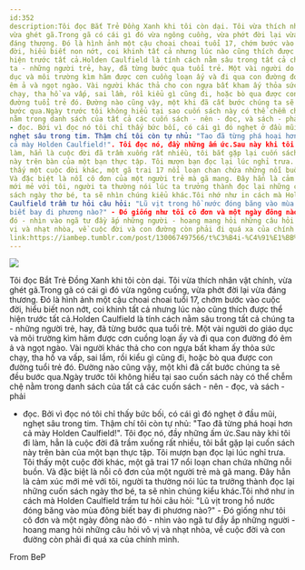```yaml
---
id:352
description:Tôi đọc Bắt Trẻ Đồng Xanh khi tôi còn dại. Tôi vừa thích nhân vật chính,
vừa ghét gã.Trong gã có cái gì đó vừa ngông cuồng, vừa phớt đời lại vừa
đáng thương. Đó là hình ảnh một cậu choai choai tuổi 17, chớm bước vào cuộc
đời, hiểu biết non nớt, coi khinh tất cả nhưng lúc nào cũng thích được thể
hiện trước tất cả.Holden Caulfield là tính cách nằm sâu trong tất cả chúng
ta - những người trẻ, hay, đã từng bước qua tuổi trẻ. Một vài người do giáo
dục và môi trường kìm hãm được cơn cuồng loạn ấy và đi qua con đường đó
êm ả và ngọt ngào. Vài người khác thả cho con ngựa bất kham ấy thỏa sức
chạy, tha hồ va vấp, sai lầm, rồi kiểu gì cũng đi, hoặc bò qua được con
đường tuổi trẻ đó. Đường nào cũng vậy, một khi đã cất bước chúng ta sẽ đều
bước qua.Ngày trước tôi không hiểu tại sao cuốn sách này có thể chễm chệ
nằm trong danh sách của tất cả các cuốn sách - nên - đọc, và sách - phải
- đọc. Bởi vì đọc nó tôi chỉ thấy bức bối, có cái gì đó nghẹt ở đầu mũi,
nghẹt sâu trong tim. Thậm chí tôi còn tự nhủ: "Tao đã từng phá hoại hơn
cả mày Holden Caulfield!". Tôi đọc nó, đầy những ấm ức.Sau này khi tôi đi
làm, hẳn là cuộc đời đã trầm xuống rất nhiều, tôi bắt gặp lại cuốn sách
này trên bàn của một bạn thực tập. Tôi mượn bạn đọc lại lúc nghỉ trưa. Tôi
thấy một cuộc đời khác, một gã trai 17 nổi loạn chan chứa những nỗi buồn.
Và đặc biệt là nỗi cô đơn của một người trẻ mà gã mang. Đây hẳn là cảm xúc
mới mẻ với tôi, người ta thường nói lúc ta trưởng thành đọc lại những cuốn
sách ngày thơ bé, ta sẽ nhìn chúng kiểu khác.Tôi nhớ như in cách mà Holden
Caulfield trầm tư hỏi câu hỏi: "Lũ vịt trong hồ nước đóng băng vào mùa đông
biết bay đi phương nào?" - Đó giống như tôi cô đơn và một ngày đông nào
đó - nhìn vào ngã tư đầy ắp những người - hoang mang hỏi những câu hỏi vô
vị và nhạt nhòa, về cuộc đời và con đường còn phải đi quá xa của chính mình.
link:https://iambep.tumblr.com/post/130067497566/t%C3%B4i-%C4%91%E1%BB%8Dc-b%E1%BA%AFt-tr%E1%BA%BB-%C4%91%E1%BB%93ng-xanh-khi-t%C3%B4i-c%C3%B2n-d%E1%BA%A1i-t%C3%B4i-v%E1%BB%ABa
---
```


![](https://64.media.tumblr.com/7dd30450475f975c97fc7010a0baa953/tumblr_nveanjKJxD1u3a9rjo1_1280.jpg)

Tôi đọc Bắt Trẻ Đồng Xanh khi tôi còn dại. Tôi vừa thích nhân vật chính,
vừa ghét gã.Trong gã có cái gì đó vừa ngông cuồng, vừa phớt đời lại vừa
đáng thương. Đó là hình ảnh một cậu choai choai tuổi 17, chớm bước vào cuộc
đời, hiểu biết non nớt, coi khinh tất cả nhưng lúc nào cũng thích được thể
hiện trước tất cả.Holden Caulfield là tính cách nằm sâu trong tất cả chúng
ta - những người trẻ, hay, đã từng bước qua tuổi trẻ. Một vài người do giáo
dục và môi trường kìm hãm được cơn cuồng loạn ấy và đi qua con đường đó
êm ả và ngọt ngào. Vài người khác thả cho con ngựa bất kham ấy thỏa sức
chạy, tha hồ va vấp, sai lầm, rồi kiểu gì cũng đi, hoặc bò qua được con
đường tuổi trẻ đó. Đường nào cũng vậy, một khi đã cất bước chúng ta sẽ đều
bước qua.Ngày trước tôi không hiểu tại sao cuốn sách này có thể chễm chệ
nằm trong danh sách của tất cả các cuốn sách - nên - đọc, và sách - phải
- đọc. Bởi vì đọc nó tôi chỉ thấy bức bối, có cái gì đó nghẹt ở đầu mũi,
nghẹt sâu trong tim. Thậm chí tôi còn tự nhủ: "Tao đã từng phá hoại hơn
cả mày Holden Caulfield!". Tôi đọc nó, đầy những ấm ức.Sau này khi tôi đi
làm, hẳn là cuộc đời đã trầm xuống rất nhiều, tôi bắt gặp lại cuốn sách
này trên bàn của một bạn thực tập. Tôi mượn bạn đọc lại lúc nghỉ trưa. Tôi
thấy một cuộc đời khác, một gã trai 17 nổi loạn chan chứa những nỗi buồn.
Và đặc biệt là nỗi cô đơn của một người trẻ mà gã mang. Đây hẳn là cảm xúc
mới mẻ với tôi, người ta thường nói lúc ta trưởng thành đọc lại những cuốn
sách ngày thơ bé, ta sẽ nhìn chúng kiểu khác.Tôi nhớ như in cách mà Holden
Caulfield trầm tư hỏi câu hỏi: "Lũ vịt trong hồ nước đóng băng vào mùa đông
biết bay đi phương nào?" - Đó giống như tôi cô đơn và một ngày đông nào
đó - nhìn vào ngã tư đầy ắp những người - hoang mang hỏi những câu hỏi vô
vị và nhạt nhòa, về cuộc đời và con đường còn phải đi quá xa của chính mình.

From BeP